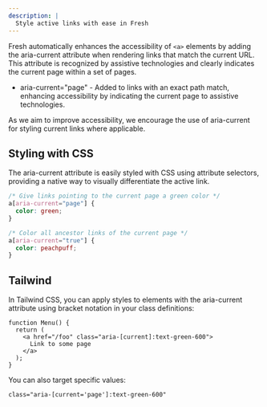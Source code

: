 ```yaml
---
description: |
  Style active links with ease in Fresh
---
```


Fresh automatically enhances the accessibility of `<a>` elements by adding the
aria-current attribute when rendering links that match the current URL. This
attribute is recognized by assistive technologies and clearly indicates the
current page within a set of pages.

- aria-current="page" - Added to links with an exact path match, enhancing
  accessibility by indicating the current page to assistive technologies.

As we aim to improve accessibility, we encourage the use of aria-current for
styling current links where applicable.

## Styling with CSS

The aria-current attribute is easily styled with CSS using attribute selectors,
providing a native way to visually differentiate the active link.

```css
/* Give links pointing to the current page a green color */
a[aria-current="page"] {
  color: green;
}

/* Color all ancestor links of the current page */
a[aria-current="true"] {
  color: peachpuff;
}
```

## Tailwind

In Tailwind CSS, you can apply styles to elements with the ﻿aria-current attribute 
using bracket notation in your class definitions:

```tsx
function Menu() {
  return (
    <a href="/foo" class="aria-[current]:text-green-600">
      Link to some page
    </a>
  );
}
```

You can also target specific values:

```tsx
class="aria-[current='page']:text-green-600"
```
